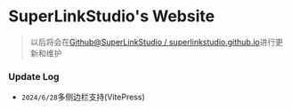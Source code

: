 # SuperLinkStudio's Website
> 以后将会在[Github@SuperLinkStudio / superlinkstudio.github.io](https://github.com/SuperLinkStudio/superlinkstudio.github.io)进行更新和维护
### Update Log
- `2024/6/28`多侧边栏支持(VitePress)
